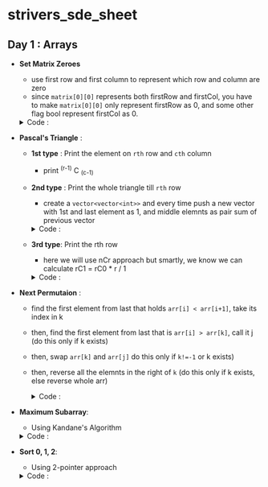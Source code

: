 # strivers_sde_sheet

## Day 1 : Arrays

- **Set Matrix Zeroes**
  - use first row and first column to represent which row and column are zero
  - since `matrix[0][0]` represents both firstRow and firstCol, you have to make `matrix[0][0]` only represent firstRow as 0, and some other flag bool represent firstCol as 0.
  <details>
  <summary>Code :</summary>
  <br>
  
  
  ```c++
  void setZeroes(vector<vector<int>>& matrix) {
        int n=matrix.size();
        int m=matrix[0].size();
        
        bool col=1;
        
        
        for(int i=0;i<n;i++){
            for(int j=0;j<m;j++){
                
                if(matrix[i][j]==0){
                    if(j==0){
                        col=0;
                    }else{
                        matrix[0][j]=0;
                        matrix[i][0]=0;
                    }
                    
                }
            }
            
        }
        
        
        for(int i=n-1;i>=0;i--){
            for(int j=m-1;j>0;j--){
                
                if(matrix[i][0]==0)
                    matrix[i][j]=0;
                
                if(matrix[0][j]==0)
                    matrix[i][j]=0;
            }
        }
        
        
        if(!col){
            for(int i=0;i<n;i++)
              matrix[i][0]=0;
        }
        
   }
  ```
  </details>
  
- **Pascal's Triangle** :
  - **1st type** : Print the element on `rth` row and `cth` column 
    - print  <sup>(r-1)</sup> C <sub>(c-1)</sub>
  
  - **2nd type** : Print the whole triangle till `rth` row
    - create a `vector<vector<int>>` and every time push a new vector with 1st and last element as 1, and middle elemnts as pair sum of previous vector
    <details>
    <summary>Code :</summary>
    <br>
  
  
    ```c++
    vector<vector<int>> generate(int numRows) {
        vector<vector<int>> pt;
        pt.push_back(vector<int>());
        pt[0].push_back(1);
        
        if(numRows==1){
            return pt;
        }else{
            pt.push_back(vector<int>());
            pt[1].push_back(1);
            pt[1].push_back(1);
            
            for(int i=3;i<=numRows;i++){
                pt.push_back(vector<int>());
                pt[i-1].push_back(1);
                
                for(auto it=pt[i-2].begin();it!=(pt[i-2].end()-1);it++){
                    int sum = *it + *(it+1);
                    pt[i-1].push_back(sum);
                }
                
                pt[i-1].push_back(1);
            }
            
            return pt;
        }
      }
    ```
  </details>
      
  - **3rd type**: Print the rth row
      - here we will use nCr approach but smartly, we know we can calculate rC1 = rC0 * r / 1
      <details>
      <summary>Code :</summary>
      <br>
  
  
      ```c++
      vector<int> getRow(int rowIndex) {
        vector<int> temp={1};
        for(int i=1;i<=rowIndex;i++){
           long long newTerm = (((long long)temp.back())*((long long)(rowIndex-i+1)))/i;
           temp.push_back(newTerm);
        }
        
        return temp;
        
      }
      ```
    </details>

- **Next Permutaion** :
  - find the first element from last that holds `arr[i] < arr[i+1]`, take its index in k
  - then, find the first element from last that is `arr[i] > arr[k]`, call it j (do this only if k exists)
  - then, swap `arr[k]` and `arr[j]` do this only if `k!=-1` or k exists)
  - then, reverse all the elemnts in the right of `k` (do this only if k exists, else reverse whole arr)
        <details>
        <summary>Code :</summary>
        <br>
  
  
        ```c++
        void nextPermutation(vector<int>& nums) {
          int n=nums.size();
        
          int k=-1;
        
          for(int i=n-2;i>=0;i--){
            if(nums[i]<nums[i+1])
            {
                k=i;
                break;
            }
          }
        
        
        
          if(k!=-1){
            int j=-1;
            
            for(int i=n-1;i>=k;i--){
                if(nums[i]>nums[k])
                {
                    j=i;
                    break;
                }
            }
            
            swap(nums[k],nums[j]);
            reverse(nums.begin()+k+1,nums.end());
            
          }
          else{
              reverse(nums.begin(),nums.end());
          }
        
        }
        ```
        </details>
        
- **Maximum Subarray**:
  - Using Kandane's Algorithm
  <details>
  <summary>Code :</summary>
  <br>
  
  
  ```c++
  int maxSubArray(vector<int>& nums) {
        int n=nums.size();
        
        int sum=INT_MIN,localSum=0;
        
        
        for(int i=0;i<n;i++){
            if(nums[i]>=(localSum+nums[i])){
                localSum=nums[i];
            }else{
                localSum+=nums[i];
            }
            sum=max(localSum,sum);
            
            // cout<<localSum<<" "<<sum<<endl;
            
        }
        
        return sum;
    }
  ```
  </details>

- **Sort 0, 1, 2**:
  - Using 2-pointer approach
  <details>
  <summary>Code :</summary>
  <br>
  
  
  ```c++
  void sortColors(vector<int>& nums) {
        int n=nums.size();
        int i=0,j=n-1;
        
        while(i<j){
            if(nums[i]!=2){
                i++;
                continue;
            }
            
            if(nums[j]==2)
            {
                j--;
                continue;
            }
            
            swap(nums[i],nums[j]);
            
        }
        
        i=0;
        for(int k=0;k<n;k++){
            if(nums[k]==2)
            {
                j=k-1;
                break;
            }
        }
        
        while(i<j){
            if(nums[i]!=1){
                i++;
                continue;
            }
            
            if(nums[j]!=0)
            {
                j--;
                continue;
            }
            
            swap(nums[i],nums[j]);
        }
    }
  ```
  </details>  
